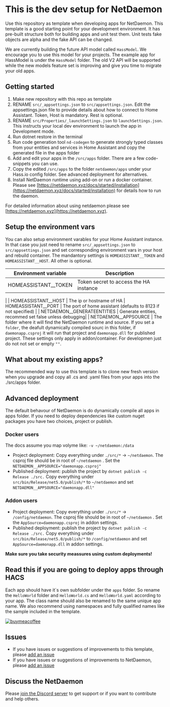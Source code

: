 # This is the dev setup for NetDaemon

Use this repository as template when developing apps for NetDaemon. This template is a good starting point for your development environment. It has pre-built structure both for building apps and unit test them. Unit tests fake objects are alpha and the fake API can be changed.

We are currently building the future API model called `HassModel`. We encourage you to use this model for your projects. The example app for HassModel is under the `HassModel` folder. The old V2 API will be supported while the new models feature set is improving and give you time to migrate your old apps.

## Getting started

1. Make new repository with this repo as template
2. RENAME `src/_appsettings.json` to `src/appsettings.json`. Edit the appsettings.json file to provide details about how to connect to Home Assistant. Token, Host is mandatory. Rest is optional.
3. RENAME `src/Properties/_launchSettings.json` to `launchSettings.json`. This instructs your local dev environment to launch the app in Development mode. 
4. Run dotnet restore in the terminal
5. Run code generation tool `nd-codegen` to generate strongly typed classes from your entities and services in Home Assistant and copy the generated file in the apps folder
6. Add and edit your apps in the `/src/apps` folder. There are a few code-snippets you can use.
7. Copy the edited `/src/apps` to the folder `netdaemon/apps` under your Hass.io config folder. See advanced deployment for alternatives.
8. Install NetDaemon runtime using add-on or run a docker container. Please see [https://netdaemon.xyz/docs/started/installation](https://netdaemon.xyz/docs/started/installation) for details how to run the daemon.

For detailed information about using netdaemon please see [https://netdaemon.xyz](https://netdaemon.xyz).

## Setup the environment vars
You can also setup environment varables for your Home Assistant instance. In that case you just need to rename `src/_appsettings.json` to `src/appsettings.json` and set corresponding environment vars in your host and rebuild container. The mandantory settings is `HOMEASSISTANT__TOKEN` and `HOMEASSISTANT__HOST`. All other is optional.

| Environment variable | Description |
| ------ | ------ |
| HOMEASSISTANT__TOKEN   |  Token secret to access the HA instance
|
| HOMEASSISTANT__HOST | The ip or hostname of HA
| HOMEASSISTANT__PORT | The port of home assistant (defaults to 8123 if not specified) |
| NETDAEMON__GENERATEENTITIES | Generate entities, recommed set false unless debugging|
| NETDAEMON__APPSOURCE | The folder where it will find the NetDaemon runtime and source. If you set a `folder`, the deafult dynamically compiled sourc in this folder, if `daemonapp.csproj` it will run that project and `daemonapp.dll` for published project. These settings only apply in addon/container. For developmen just do not not set or empty `""`.

## What about my existing apps?
The recommended way to use this template is to clone new fresh version when you upgrade and copy all .cs and .yaml files from your apps into the ./src/apps folder.

## Advanced deployment
The default behavour of NetDaemon is do dynamically compile all apps in apps folder. If you need to deploy dependencies like custom nuget packages you have two choices, project or publish.
### Docker users
The docs assume you map volyme like:
`-v ~/netdaemon:/data`
- Project deployment: Copy everything under `./src/*` -> `~/netdaemon`. The csproj file should be in root of `~/netdaemon` . Set the `NETDAEMON__APPSOURCE="daemonapp.csproj"`
- Published deployment: publish the project by `dotnet publish -c Release ./src.` Copy everything under `src/bin/Release/net5.0/publish/*` to `~/netdaemon` and set `NETDAEMON__APPSOURCE="daemonapp.dll"`

### Addon users
- Project deployment: Copy everything under `./src/*` -> `/config/netdaemon`. The csproj file should be in root of `~/netdaemon` . Set the `AppSource=daemonapp.csproj` in addon settings.
- Published deployment: publish the project by `dotnet publish -c Release ./src.` Copy everything under `src/bin/Release/net5.0/publish/*` to `/config/netdaemon` and set `AppSource=daemonapp.dll` in addon settings.

**Make sure you take security meassures using custom deployments!**
## Read this if you are going to deploy apps through HACS

Each app should have it´s own subfolder under the `apps` folder. So rename the `HelloWorld` folder and `HelloWorld.cs` and `HelloWorld.yaml` according to your app. The class name should also be renamed to the same unique app name. We also recommend using namespaces and fully qualified names like the sample included in the template.

[![buymeacoffee](https://www.buymeacoffee.com/assets/img/custom_images/orange_img.png)](https://www.buymeacoffee.com/ij1qXRM6E)

## Issues

- If you have issues or suggestions of improvements to this template, please [add an issue](https://github.com/net-daemon/netdaemon-app-template)
- If you have issues or suggestions of improvements to NetDaemon, please [add an issue](https://github.com/net-daemon/netdaemon/issues)

## Discuss the NetDaemon

Please [join the Discord server](https://discord.gg/K3xwfcX) to get support or if you want to contribute and help others.